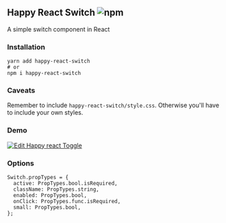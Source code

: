 ## Happy React Switch ![npm](https://img.shields.io/npm/dt/happy-react-switch.svg)

A simple switch component in React

### Installation

```
yarn add happy-react-switch
# or
npm i happy-react-switch
```

### Caveats

Remember to include `happy-react-switch/style.css`. Otherwise you'll have to include your own styles.

### Demo

[![Edit Happy react Toggle](https://codesandbox.io/static/img/play-codesandbox.svg)](https://codesandbox.io/s/m70x6z64vy)

### Options

```
Switch.propTypes = {
  active: PropTypes.bool.isRequired,
  className: PropTypes.string,
  enabled: PropTypes.bool,
  onClick: PropTypes.func.isRequired,
  small: PropTypes.bool,
};
```
